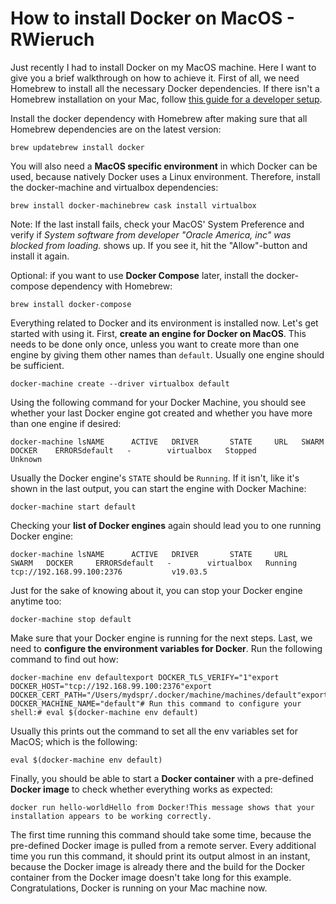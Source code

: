 # How to install Docker on MacOS - RWieruch

Just recently I had to install Docker on my MacOS machine. Here I want to give you a brief walkthrough on how to achieve it. First of all, we need Homebrew to install all the necessary Docker dependencies. If there isn't a Homebrew installation on your Mac, follow [this guide for a developer setup](https://www.robinwieruch.de/developer-setup).

Install the docker dependency with Homebrew after making sure that all Homebrew dependencies are on the latest version:

```text
brew updatebrew install docker
```

You will also need a **MacOS specific environment** in which Docker can be used, because natively Docker uses a Linux environment. Therefore, install the docker-machine and virtualbox dependencies:

```text
brew install docker-machinebrew cask install virtualbox
```

Note: If the last install fails, check your MacOS' System Preference and verify if _System software from developer "Oracle America, inc" was blocked from loading._ shows up. If you see it, hit the "Allow"-button and install it again.

Optional: if you want to use **Docker Compose** later, install the docker-compose dependency with Homebrew:

```text
brew install docker-compose
```

Everything related to Docker and its environment is installed now. Let's get started with using it. First, **create an engine for Docker on MacOS**. This needs to be done only once, unless you want to create more than one engine by giving them other names than `default`. Usually one engine should be sufficient.

```text
docker-machine create --driver virtualbox default
```

Using the following command for your Docker Machine, you should see whether your last Docker engine got created and whether you have more than one engine if desired:

```text
docker-machine lsNAME      ACTIVE   DRIVER       STATE     URL   SWARM   DOCKER    ERRORSdefault   -        virtualbox   Stopped                 Unknown
```

Usually the Docker engine's `STATE` should be `Running`. If it isn't, like it's shown in the last output, you can start the engine with Docker Machine:

```text
docker-machine start default
```

Checking your **list of Docker engines** again should lead you to one running Docker engine:

```text
docker-machine lsNAME      ACTIVE   DRIVER       STATE     URL                         SWARM   DOCKER     ERRORSdefault   -        virtualbox   Running   tcp://192.168.99.100:2376           v19.03.5
```

Just for the sake of knowing about it, you can stop your Docker engine anytime too:

```text
docker-machine stop default
```

Make sure that your Docker engine is running for the next steps. Last, we need to **configure the environment variables for Docker**. Run the following command to find out how:

```text
docker-machine env defaultexport DOCKER_TLS_VERIFY="1"export DOCKER_HOST="tcp://192.168.99.100:2376"export DOCKER_CERT_PATH="/Users/mydspr/.docker/machine/machines/default"export DOCKER_MACHINE_NAME="default"# Run this command to configure your shell:# eval $(docker-machine env default)
```

Usually this prints out the command to set all the env variables set for MacOS; which is the following:

```text
eval $(docker-machine env default)
```

Finally, you should be able to start a **Docker container** with a pre-defined **Docker image** to check whether everything works as expected:

```text
docker run hello-worldHello from Docker!This message shows that your installation appears to be working correctly.
```

The first time running this command should take some time, because the pre-defined Docker image is pulled from a remote server. Every additional time you run this command, it should print its output almost in an instant, because the Docker image is already there and the build for the Docker container from the Docker image doesn't take long for this example. Congratulations, Docker is running on your Mac machine now.

